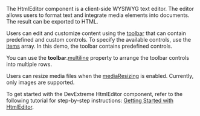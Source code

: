The HtmlEditor component is a client-side WYSIWYG text editor. The editor allows users to format text and integrate media elements into documents. The result can be exported to HTML.

Users can edit and customize content using the [toolbar](/Documentation/ApiReference/UI_Components/dxHtmlEditor/Configuration/toolbar/) that can contain predefined and custom controls. To specify the available controls, use the [items](/Documentation/ApiReference/UI_Components/dxHtmlEditor/Configuration/toolbar/items/) array. In this demo, the toolbar contains predefined controls.
<!--split-->

You can use the **toolbar**.[multiline](/Documentation/ApiReference/UI_Components/dxHtmlEditor/Configuration/toolbar/#multiline) property to arrange the toolbar controls into multiple rows.

Users can resize media files when the [mediaResizing](/Documentation/ApiReference/UI_Components/dxHtmlEditor/Configuration/mediaResizing/) is enabled. Currently, only images are supported.

To get started with the DevExtreme HtmlEditor component, refer to the following tutorial for step-by-step instructions: [Getting Started with HtmlEditor](/Documentation/Guide/UI_Components/HtmlEditor/Getting_Started_with_HtmlEditor/).